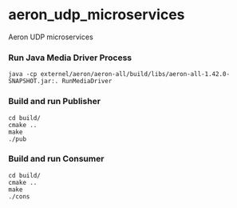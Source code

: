 # aeron_udp_microservices
Aeron UDP microservices


### Run Java Media Driver Process
```
java -cp externel/aeron/aeron-all/build/libs/aeron-all-1.42.0-SNAPSHOT.jar:. RunMediaDriver
```

### Build and run Publisher

```
cd build/
cmake ..
make
./pub
```

### Build and run Consumer

```
cd build/
cmake ..
make
./cons
```

